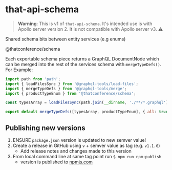# that-api-schema

> **Warning**: This is v1 of `that-api-schema`. It's intended use is with Apollo server version 2. It is not compatible with Apollo server v3. ⚠

Shared schema bits between entity services (e.g enums)

@thatconference/schema

Each exportable schema piece returns a GraphQL DocumentNode which can be merged into the rest of the services schema with `mergeTypeDefs()`. For Example:

```javascript
import path from 'path';
import { loadFilesSync } from '@graphql-tools/load-files';
import { mergeTypeDefs } from '@graphql-tools/merge';
import { productTypeEnum } from '@thatconference/schema';

const typesArray = loadFilesSync(path.join(__dirname, './**/*.graphql'));

export default mergeTypeDefs([typesArray, productTypeEnum], { all: true });
```

## Publishing new versions

1. ENSURE `package.json` version is updated to new semver value!
1. Create a release in GitHub using `v` + semver value as tag (e.g. `v1.1.0`)
   - Add release notes and changes made to this version
1. From local command line at same tag point run `$ npm run npm:publish`
   - version is published to [npmjs.com](https://www.npmjs.com/package/@thatconference/schema)
